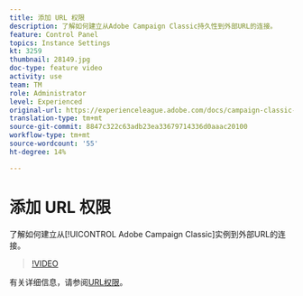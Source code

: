 ```yaml
---
title: 添加 URL 权限
description: 了解如何建立从Adobe Campaign Classic持久性到外部URL的连接。
feature: Control Panel
topics: Instance Settings
kt: 3259
thumbnail: 28149.jpg
doc-type: feature video
activity: use
team: TM
role: Administrator
level: Experienced
original-url: https://experienceleague.adobe.com/docs/campaign-classic-learn/tutorials/administrating/control-panel-acc/adding-url-permissions.html
translation-type: tm+mt
source-git-commit: 8847c322c63adb23ea33679714336d0aaac20100
workflow-type: tm+mt
source-wordcount: '55'
ht-degree: 14%

---
```



# 添加 URL 权限

了解如何建立从[!UICONTROL Adobe Campaign Classic]实例到外部URL的连接。

>[!VIDEO](https://video.tv.adobe.com/v/28149?quality=12)

有关详细信息，请参阅[URL权限](https://docs.adobe.com/content/help/en/control-panel/using/instances-settings/url-permissions.html)。
